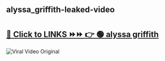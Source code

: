 
 ## alyssa_griffith-leaked-video 

# <h2><a href="https://clipsfans.com/alyssa_griffith&ref=git">🔗 Click to LINKS ⏩⏩ 👉 🟢 alyssa griffith </a></h2>

<a href="https://clipsfans.com/alyssa_griffith&ref=git" rel="nofollow" data-target="animated-image.originalLink"><img src="https://i.ibb.co.com/xMMVF88/686577567.gif" alt="Viral Video Original" style="max-width: 100%; display: inline-block;" data-target="animated-image.originalImage"></a>
